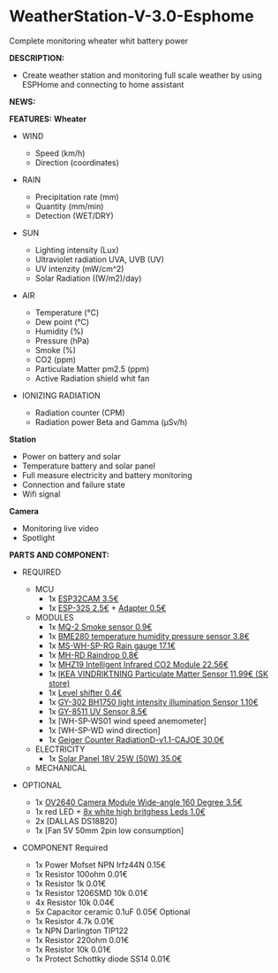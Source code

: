 # WeatherStation-V-3.0-Esphome
Complete monitoring wheater whit battery power

**DESCRIPTION:**
 - Create weather station and monitoring full scale weather by using ESPHome and connecting to home assistant
 
**NEWS:**

**FEATURES:**
**Wheater**
  - WIND
    - Speed (km/h)
    - Direction (coordinates)
  
  - RAIN
    - Precipitation rate (mm)
    - Quantity (mm/min)
    - Detection (WET/DRY)
  
  - SUN
    - Lighting intensity (Lux)
    - Ultraviolet radiation UVA, UVB (UV)
    - UV intenzity (mW/cm^2)
    - Solar Radiation ((W/m2)/day)
  
  - AIR
    - Temperature (°C)
    - Dew point (°C)
    - Humidity (%)
    - Pressure (hPa)
    - Smoke (%)
    - CO2 (ppm)
    - Particulate Matter pm2.5 (ppm)
    - Active Radiation shield whit fan
    
  - IONIZING RADIATION
    - Radiation counter (CPM) 
    - Radiation power Beta and Gamma (µSv/h)

**Station**
   - Power on battery and solar
   - Temperature battery and solar panel
   - Full measure electricity and battery monitoring
   - Connection and failure state
   - Wifi signal

**Camera**
   - Monitoring live video
   - Spotlight
 
**PARTS AND COMPONENT:**
- REQUIRED
   - MCU
       - 1x [ESP32CAM 3.5€](https://a.aliexpress.com/_mNO3h4e)
       - 1x [ESP-32S 2.5€](https://a.aliexpress.com/_mtYXh6i) + [Adapter 0.5€](https://a.aliexpress.com/_mNiOE98)
   - MODULES
       - 1x [MQ-2 Smoke sensor 0.9€](https://a.aliexpress.com/_mqTxVIi)
       - 1x [BME280 temperature humidity pressure sensor 3.8€](https://www.aliexpress.com/item/32862421810.html)
       - 1x [MS-WH-SP-RG Rain gauge 17.1€](https://www.aliexpress.com/item/2026877912.html)
       - 1x [MH-RD Raindrop 0.8€](https://www.aliexpress.com/item/1615411920.html)
       - 1x [MHZ19 Intelligent Infrared CO2 Module 22.56€](https://www.aliexpress.com/item/4000212024923.html)
       - 1x [IKEA VINDRIKTNING Particulate Matter Sensor 11.99€ (SK store)](https://www.ikea.com/sk/sk/p/vindriktning-snimac-kvality-vzduchu-80515910/)
       - 1x [Level shifter 0.4€](https://www.aliexpress.com/item/1005002976498419.html)
       - 1x [GY-302 BH1750 light intensity illumination Sensor 1.10€](https://www.aliexpress.com/item/1005001621873442.html)
       - 1x [GY-8511 UV Sensor 8.5€](https://www.aliexpress.com/item/32847192530.html)
       - 1x [WH-SP-WS01 wind speed anemometer]
       - 1x [WH-SP-WD wind direction]
       - 1x [Geiger Counter RadiationD-v1.1-CAJOE 30.0€](https://www.aliexpress.com/item/1005004896319865.html)
    - ELECTRICITY
       - 1x [Solar Panel 18V 25W (50W) 35.0€]([https://www.amazon.com/ECO-WORTHY-Solar-Panel-Module-Charging/dp/B01IFJ73X4/)
    - MECHANICAL


- OPTIONAL
  - 1x [OV2640 Camera Module Wide-angle 160 Degree 3.5€](https://a.aliexpress.com/_mLNkjQE)
  - 1x red LED + [8x white high britghess Leds 1.0€](https://a.aliexpress.com/_mLdLj0m)
  - 2x [DALLAS DS18B20]
  - 1x [Fan 5V 50mm 2pin low consumption]

- COMPONENT
  Required
  - 1x Power Mofset NPN Irfz44N 0.15€
  - 1x Resistor 100ohm 0.01€
  - 1x Resistor 1k 0.01€
  - 1x Resistor 1206SMD 10k 0.01€
  - 4x Resistor 10k 0.04€
  - 5x Capacitor ceramic 0.1uF 0.05€
  Optional
  - 1x Resistor 4.7k 0.01€
  - 1x NPN Darlington TIP122
  - 1x Resistor 220ohm 0.01€
  - 1x Resistor 10k 0.01€
  - 1x Protect Schottky diode SS14 0.01€

  



